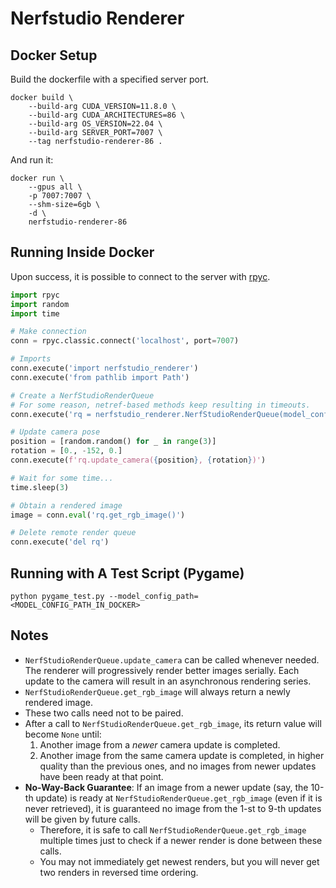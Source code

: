# Nerfstudio Renderer

## Docker Setup

Build the dockerfile with a specified server port.
```
docker build \
    --build-arg CUDA_VERSION=11.8.0 \
    --build-arg CUDA_ARCHITECTURES=86 \
    --build-arg OS_VERSION=22.04 \
    --build-arg SERVER_PORT=7007 \
    --tag nerfstudio-renderer-86 .
```

And run it:
```
docker run \
    --gpus all \
    -p 7007:7007 \
    --shm-size=6gb \
    -d \
    nerfstudio-renderer-86
```

## Running Inside Docker

Upon success, it is possible to connect to the server with [rpyc](https://github.com/tomerfiliba-org/rpyc).
```python
import rpyc
import random
import time

# Make connection
conn = rpyc.classic.connect('localhost', port=7007)

# Imports
conn.execute('import nerfstudio_renderer')
conn.execute('from pathlib import Path')

# Create a NerfStudioRenderQueue
# For some reason, netref-based methods keep resulting in timeouts.
conn.execute('rq = nerfstudio_renderer.NerfStudioRenderQueue(model_config_path=Path("<MODEL_CONFIG_PATH>"))')

# Update camera pose
position = [random.random() for _ in range(3)]
rotation = [0., -152, 0.]
conn.execute(f'rq.update_camera({position}, {rotation})')

# Wait for some time...
time.sleep(3)

# Obtain a rendered image
image = conn.eval('rq.get_rgb_image()')

# Delete remote render queue
conn.execute('del rq')
```

## Running with A Test Script (Pygame)

```
python pygame_test.py --model_config_path=<MODEL_CONFIG_PATH_IN_DOCKER>
```

## Notes

- `NerfStudioRenderQueue.update_camera` can be called whenever needed. The renderer will progressively render better images serially. Each update to the camera will result in an asynchronous rendering series.
- `NerfStudioRenderQueue.get_rgb_image` will always return a newly rendered image.
- These two calls need not to be paired.
- After a call to `NerfStudioRenderQueue.get_rgb_image`, its return value will become `None` until:
  1. Another image from a *newer* camera update is completed.
  2. Another image from the same camera update is completed, in higher quality than the previous ones, and no images from newer updates have been ready at that point.
- **No-Way-Back Guarantee**: If an image from a newer update (say, the 10-th update) is ready at `NerfStudioRenderQueue.get_rgb_image` (even if it is never retrieved), it is guaranteed no image from the 1-st to 9-th updates will be given by future calls.
  - Therefore, it is safe to call `NerfStudioRenderQueue.get_rgb_image` multiple times just to check if a newer render is done between these calls.
  - You may not immediately get newest renders, but you will never get two renders in reversed time ordering.
